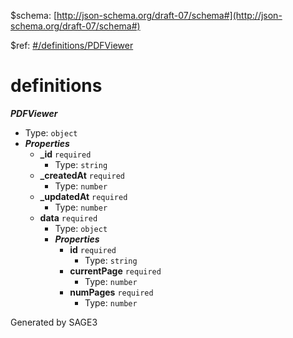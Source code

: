 &#36;schema: [http://json-schema.org/draft-07/schema#](http://json-schema.org/draft-07/schema#)

&#36;ref: [#/definitions/PDFViewer](#/definitions/PDFViewer)

# definitions

**_PDFViewer_**

 - Type: `object`
 - **_Properties_**
	 - <b id="#/definitions/PDFViewer/properties/_id">_id</b> `required`
		 - Type: `string`
	 - <b id="#/definitions/PDFViewer/properties/_createdAt">_createdAt</b> `required`
		 - Type: `number`
	 - <b id="#/definitions/PDFViewer/properties/_updatedAt">_updatedAt</b> `required`
		 - Type: `number`
	 - <b id="#/definitions/PDFViewer/properties/data">data</b> `required`
		 - Type: `object`
		 - **_Properties_**
			 - <b id="#/definitions/PDFViewer/properties/data/properties/id">id</b> `required`
				 - Type: `string`
			 - <b id="#/definitions/PDFViewer/properties/data/properties/currentPage">currentPage</b> `required`
				 - Type: `number`
			 - <b id="#/definitions/PDFViewer/properties/data/properties/numPages">numPages</b> `required`
				 - Type: `number`


Generated by SAGE3